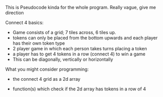 This is Pseudocode kinda for the whole program. Really vague, give me direction

Connect 4 basics:
- Game consists of a grid; 7 tiles across, 6 tiles up.
- tokens can only be placed from the bottom upwards and each player has their own token type
- 2 player game in which each person takes turns placing a token
- a player has to get 4 tokens in a row (connect 4) to win a game
- This can be diagonally, vertically or horizontally

What you might consider programming:
- the connect 4 grid as a 2d array

- function(s) which check if the 2d array has tokens in a row of 4